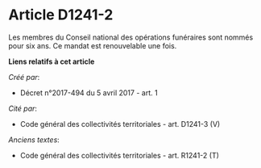 # Article D1241-2

Les membres du Conseil national des opérations funéraires sont nommés pour six ans. Ce mandat est renouvelable une fois.

**Liens relatifs à cet article**

_Créé par_:

  - Décret n°2017-494 du 5 avril 2017 - art. 1

_Cité par_:

  - Code général des collectivités territoriales - art. D1241-3 (V)

_Anciens textes_:

  - Code général des collectivités territoriales - art. R1241-2 (T)
